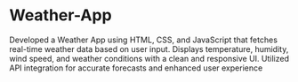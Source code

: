 # Weather-App
Developed a Weather App using HTML, CSS, and JavaScript that fetches real-time weather data based on user input. Displays temperature, humidity, wind speed, and weather conditions with a clean and responsive UI. Utilized API integration for accurate forecasts and enhanced user experience
